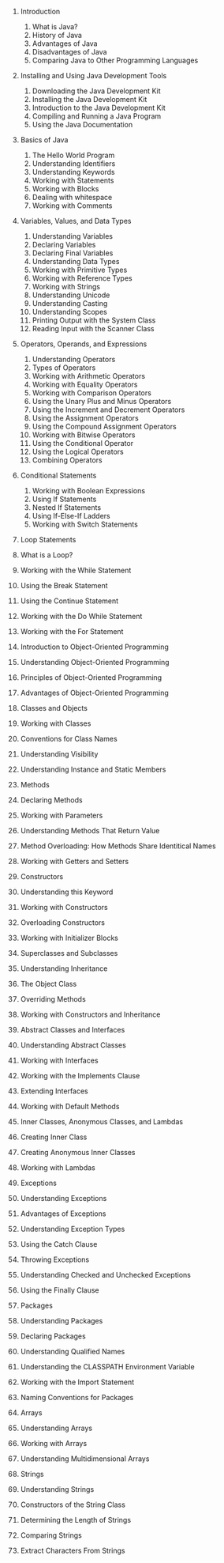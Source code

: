 1. Introduction
   1. What is Java?
   2. History of Java
   3. Advantages of Java
   4. Disadvantages of Java
   5. Comparing Java to Other Programming Languages

2. Installing and Using Java Development Tools
   1. Downloading the Java Development Kit
   2. Installing the Java Development Kit
   3. Introduction to the Java Development Kit
   4. Compiling and Running a Java Program
   5. Using the Java Documentation

3. Basics of Java
   1. The Hello World Program
   2. Understanding Identifiers
   3. Understanding Keywords
   4. Working with Statements
   5. Working with Blocks
   6. Dealing with whitespace
   7. Working with Comments

4. Variables, Values, and Data Types
   1. Understanding Variables
   2. Declaring Variables
   3. Declaring Final Variables
   4. Understanding Data Types
   5. Working with Primitive Types
   6. Working with Reference Types
   7. Working with Strings
   8. Understanding Unicode
   9. Understanding Casting
   10. Understanding Scopes
   11. Printing Output with the System Class
   12. Reading Input with the Scanner Class

5. Operators, Operands, and Expressions
   1. Understanding Operators
   2. Types of Operators
   3. Working with Arithmetic Operators
   4. Working with Equality Operators
   5. Working with Comparison Operators
   6. Using the Unary Plus and Minus Operators
   7. Using the Increment and Decrement Operators
   8. Using the Assignment Operators
   9. Using the Compound Assignment Operators
   10. Working with Bitwise Operators
   11. Using the Conditional Operator
   12. Using the Logical Operators
   13. Combining Operators

6. Conditional Statements
   1. Working with Boolean Expressions
   2. Using If Statements
   3. Nested If Statements
   4. Using If-Else-If Ladders
   5. Working with Switch Statements

7. Loop Statements
  1. What is a Loop?
  2. Working with the While Statement
  3. Using the Break Statement
  4. Using the Continue Statement
  5. Working with the Do While Statement
  6. Working with the For Statement

8. Introduction to Object-Oriented Programming
  1. Understanding Object-Oriented Programming
  2. Principles of Object-Oriented Programming
  3. Advantages of Object-Oriented Programming

9. Classes and Objects
  1. Working with Classes
  2. Conventions for Class Names
  3. Understanding Visibility
  4. Understanding Instance and Static Members

10. Methods
  1. Declaring Methods
  2. Working with Parameters
  3. Understanding Methods That Return Value
  4. Method Overloading: How Methods Share Identitical Names
  5. Working with Getters and Setters

11. Constructors
  1. Understanding this Keyword
  2. Working with Constructors
  3. Overloading Constructors
  4. Working with Initializer Blocks

12. Superclasses and Subclasses
  1. Understanding Inheritance
  2. The Object Class
  3. Overriding Methods
  4. Working with Constructors and Inheritance

13. Abstract Classes and Interfaces
  1. Understanding Abstract Classes
  2. Working with Interfaces
  3. Working with the Implements Clause
  4. Extending Interfaces
  5. Working with Default Methods

14. Inner Classes, Anonymous Classes, and Lambdas
  1. Creating Inner Class
  2. Creating Anonymous Inner Classes
  3. Working with Lambdas

15. Exceptions
  1. Understanding Exceptions
  2. Advantages of Exceptions
  3. Understanding Exception Types
  4. Using the Catch Clause
  5. Throwing Exceptions
  6. Understanding Checked and Unchecked Exceptions
  7. Using the Finally Clause

16. Packages
  1. Understanding Packages
  2. Declaring Packages
  3. Understanding Qualified Names
  4. Understanding the CLASSPATH Environment Variable
  5. Working with the Import Statement
  6. Naming Conventions for Packages

17. Arrays
  1. Understanding Arrays
  2. Working with Arrays
  3. Understanding Multidimensional Arrays

18. Strings
  1. Understanding Strings
  2. Constructors of the String Class
  3. Determining the Length of Strings
  4. Comparing Strings
  5. Extract Characters From Strings